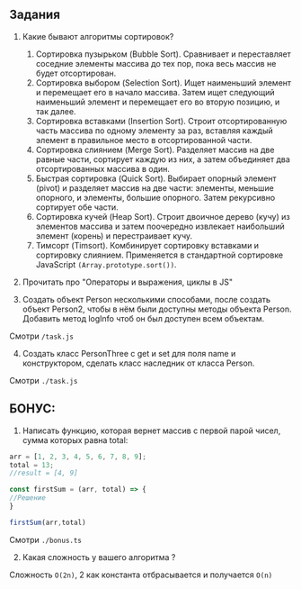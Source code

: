## Задания
1) Какие бывают алгоритмы сортировок?
   1) Сортировка пузырьком (Bubble Sort). Сравнивает и переставляет соседние 
   элементы массива до тех пор, пока весь массив не будет отсортирован.
   2) Сортировка выбором (Selection Sort). Ищет наименьший элемент и перемещает 
   его в начало массива. Затем ищет следующий наименьший элемент и перемещает его
   во вторую позицию, и так далее.
   3) Сортировка вставками (Insertion Sort). Строит отсортированную часть массива
   по одному элементу за раз, вставляя каждый элемент в правильное место в отсортированной части.
   4) Сортировка слиянием (Merge Sort). Разделяет массив на две равные части, сортирует
   каждую из них, а затем объединяет два отсортированных массива в один.
   5) Быстрая сортировка (Quick Sort). Выбирает опорный элемент (pivot) и разделяет массив
   на две части: элементы, меньшие опорного, и элементы, большие опорного. Затем рекурсивно сортирует обе части.
   6) Сортировка кучей (Heap Sort). Строит двоичное дерево (кучу) из элементов массива 
   и затем поочередно извлекает наибольший элемент (корень) и перестраивает кучу.
   7) Тимсорт (Timsort). Комбинирует сортировку вставками и сортировку слиянием. 
   Применяется в стандартной сортировке JavaScript `(Array.prototype.sort())`.
2) Прочитать про "Операторы и выражения, циклы в JS"

3) Создать объект Person несколькими способами, после создать объект Person2, чтобы в нём были доступны методы объекта Person. Добавить метод logInfo чтоб он был доступен всем объектам.

Смотри `/task.js`

4) Создать класс PersonThree c get и set для поля name и конструктором, сделать класс наследник от класса Person.

Смотри `./task.js`

## БОНУС:
1) Написать функцию, которая вернет массив с первой парой чисел, сумма которых равна total:
```javascript
arr = [1, 2, 3, 4, 5, 6, 7, 8, 9];
total = 13;
//result = [4, 9]

const firstSum = (arr, total) => {
//Решение
}

firstSum(arr,total)
```

Смотри `./bonus.ts`

2) Какая сложность у вашего алгоритма ?

Сложность `O(2n)`, 2 как константа отбрасывается и получается `O(n)`